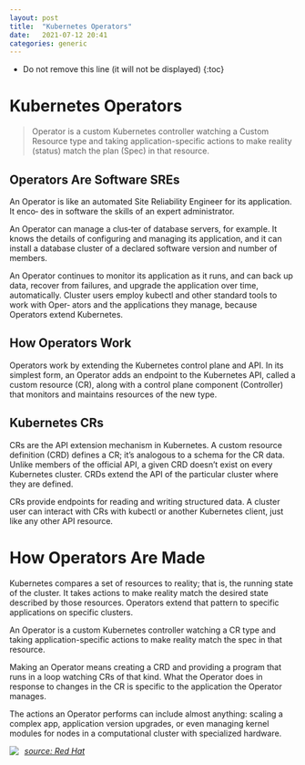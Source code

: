 ```yaml
---
layout: post
title:  "Kubernetes Operators"
date:   2021-07-12 20:41
categories: generic
---
```


* Do not remove this line (it will not be displayed)
{:toc}

# Kubernetes Operators

> Operator is a custom Kubernetes controller watching a Custom Resource type and taking
application-specific actions to make reality (status) match the plan (Spec) in that resource.

## Operators Are Software SREs

An Operator is like an automated Site Reliability Engineer for its application. It enco‐
des in software the skills of an expert administrator. 

An Operator can manage a clus‐ter of database servers, for example. It knows the details of configuring and managing
its application, and it can install a database cluster of a declared software version and
number of members. 

An Operator continues to monitor its application as it runs, and can back up data, recover from failures, and upgrade the application over time, automatically. Cluster users employ kubectl and other standard tools to work with Oper‐
ators and the applications they manage, because Operators extend Kubernetes.

## How Operators Work

Operators work by extending the Kubernetes control plane and API. In its simplest
form, an Operator adds an endpoint to the Kubernetes API, called a custom resource
(CR), along with a control plane component (Controller) that monitors and maintains resources
of the new type.

## Kubernetes CRs

CRs are the API extension mechanism in Kubernetes. A custom resource definition
(CRD) defines a CR; it’s analogous to a schema for the CR data. Unlike members of
the official API, a given CRD doesn’t exist on every Kubernetes cluster. CRDs extend
the API of the particular cluster where they are defined. 

CRs provide endpoints for
reading and writing structured data. A cluster user can interact with CRs with
kubectl or another Kubernetes client, just like any other API resource.

# How Operators Are Made

Kubernetes compares a set of resources to reality; that is, the running state of the
cluster. It takes actions to make reality match the desired state described by those
resources. Operators extend that pattern to specific applications on specific clusters.

An Operator is a custom Kubernetes controller watching a CR type and taking
application-specific actions to make reality match the spec in that resource.

Making an Operator means creating a CRD and providing a program that runs in a
loop watching CRs of that kind. What the Operator does in response to changes in
the CR is specific to the application the Operator manages. 

The actions an Operator performs can include almost anything: scaling a complex app, application version
upgrades, or even managing kernel modules for nodes in a computational cluster
with specialized hardware.

<img src="https://www.redhat.com/cms/managed-files/styles/wysiwyg_full_width/s3/image3_35_0.png?itok=zAn9Qoa-"
     style="float: left; margin-right: 10px;" />

_[source: Red Hat](https://www.redhat.com/en/blog/operators-over-easy-introduction-kubernetes-operators)_